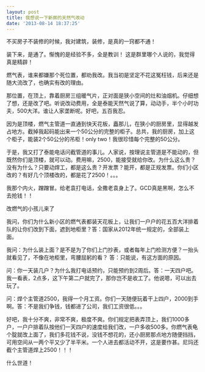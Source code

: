 ```yaml
---
layout: post
title: 我想说一下新房的天然气改动
date: '2013-08-14 18:37:25'
---
```



不买房子不装修的时候，我对建筑，装修，是真的一窍都不通！

装下来，是通了。惭愧的是经验不多，全是教训！ 这是群里哪个人说的，我觉得真是精辟！

燃气表，谁来都嫌那个死位置，都劝我改。我当初是坚定不花这冤枉钱，后来还是随大流改了，也确实有改的理由。

那位置，在顶上，靠着厨房三组暖气片，正对面是狭小空间的灶和油烟机。仔细想了想，还是改了吧。听说改动费用，全是泰能天然气说了算，动动手，半个小时功夫，500大洋。谁让人家垄断呢。好吧，五百我忍。

因为是顶楼，燃气主管道一直通到快天花板，矗那儿，在狭小的厨房里，显得越发占地方。截掉我起码能出来一个50公分的完整的柜子。总共，我的厨房，加上这个柜子，能装2个50公分的吊柜！only two！我很珍惜每个完整的50公分。

于是，我又打了泰能电话问截管道的事儿。人家说，按理说主管道是不能动的，但既然你们是顶楼，就可以动。费用嘛，2500，能接受就给你改。为什么这么贵？没有为什么？只要动焊工，都是这么贵？开发票？能开，都是正规发票。你们小区改的？有好几个顶楼改的，都是花了2500！。。。

我那个内火，蹭蹭冒。给老袁打电话，全撒老袁身上了。GCD真是黑啊，怎么不去抢钱！！

改燃气的小孩儿来了

我问，你们为什么新小区的燃气表都装天花板上，让我们一户户的花五百大洋排着队的让你们改到下面，遮到地柜里？答：国家从2012年统一规定的，全部装上面。

我问：为什么装上面？是不是为了你们上门抄表，或者每年上门检测方便？一抬头就看见了，不像在地柜里，弯腰屈躬的看？ 答：只能说，有这方面的原因。

问：你一天装几户？为什么我打电话预约，只能预约到2周后。答：一天四户吧。我一看表，2点多，这下午第二户就完了，那你岂不是收工了。他说嗯，可以出去玩了。

问：焊个主管道2500，我得一个月工资。你们一天随便玩着干上四户，2000到手啊。答：不是我们争钱，钱都进了公司，我们工资很低。。。

好吧，我十分不爽，非常不爽，极度不爽。你们规定把表弄顶上，我们1000多户，一户户排着队按他们一天四户的速度给我们改，一户多收500多。你燃气表龟个腚就改上面了，我们多花钱不说，没钱不想花的，还小厨房那点地方随便挡挡，可用空间从一两个平又少了半平米。一个人进去都活动不开，这是要作甚。尼玛还截个主管道焊上2500！！！

什么世道！

 


